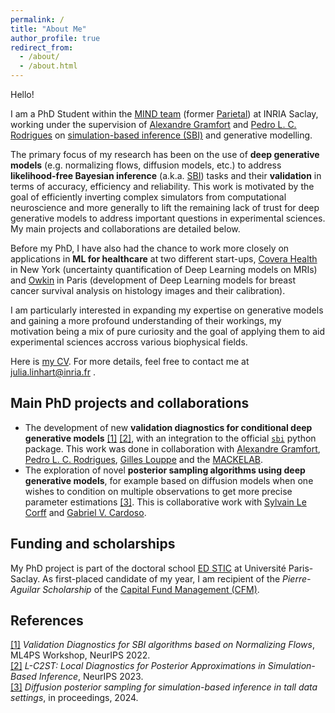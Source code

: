 ```yaml
---
permalink: /
title: "About Me"
author_profile: true
redirect_from:
  - /about/
  - /about.html
---
```


Hello!

I am a PhD Student within the [MIND team](https://team.inria.fr/mind/) (former [Parietal](https://team.inria.fr/parietal/)) at INRIA Saclay, working under the supervision of [Alexandre Gramfort](https://alexandre.gramfort.net/) and [Pedro L. C. Rodrigues](https://plcrodrigues.github.io/) on [simulation-based inference (SBI)](https://arxiv.org/abs/1911.01429) and generative modelling.

The primary focus of my research has been on the use of **deep generative models** (e.g. normalizing flows, diffusion models, etc.) to address **likelihood-free Bayesian inference** (a.k.a. [SBI](https://arxiv.org/abs/1911.01429)) tasks and their **validation** in terms of accuracy, efficiency and reliability. This work is motivated by the goal of efficiently inverting complex simulators from computational neuroscience and more generally to lift the remaining lack of trust for deep generative models to address important questions in experimental sciences. My main projects and collaborations are detailed below.

Before my PhD, I have also had the chance to work more closely on applications in **ML for healthcare** at two different start-ups, [Covera Health](https://www.coverahealth.com/) in New York (uncertainty quantification of Deep Learning models on MRIs) and [Owkin](https://www.owkin.com/) in Paris (development of Deep Learning models for breast cancer survival analysis on histology images and their calibration).

I am particularly interested in expanding my expertise on generative models and gaining a more profound understanding of their workings, my motivation being a mix of pure curiosity and the goal of applying them to aid experimental sciences accross various biophysical fields.

Here is [my CV](/files/Resume_Linhart.pdf). For more details, feel free to contact me at julia.linhart@inria.fr .

## Main PhD projects and collaborations

- The development of new **validation diagnostics for conditional deep generative models** [[1]](https://arxiv.org/abs/2211.09602) [[2]](https://arxiv.org/abs/2306.03580), with an integration to the official [`sbi`](https://github.com/sbi-dev/sbi) python package. This work was done in collaboration with [Alexandre Gramfort](https://alexandre.gramfort.net/), [Pedro L. C. Rodrigues](https://plcrodrigues.github.io/), [Gilles Louppe](https://glouppe.github.io/) and the [MACKELAB](https://www.mackelab.org/).
- The exploration of novel **posterior sampling algorithms using deep generative models**, for example based on diffusion models when one wishes to condition on multiple observations to get more precise parameter estimations [[3]](https://arxiv.org/abs/2404.07593). This is collaborative work with [Sylvain Le Corff](https://sylvainlc.github.io/) and [Gabriel V. Cardoso](https://gabrielvc.github.io/).


## Funding and scholarships

My PhD project is part of the doctoral school [ED STIC](https://www.universite-paris-saclay.fr/ecoles-doctorales/sciences-et-technologies-de-linformation-et-de-la-communication-stic) at Université Paris-Saclay. As first-placed candidate of my year, I am recipient of the *Pierre-Aguilar Scholarship* of the [Capital Fund Management (CFM)](https://www.fondation-cfm.org/).

## References

[[1]](https://arxiv.org/abs/2211.09602) *Validation Diagnostics for SBI algorithms based on Normalizing Flows*, ML4PS Workshop, NeurIPS 2022.\
[[2]](https://arxiv.org/abs/2306.03580) *L-C2ST: Local Diagnostics for Posterior Approximations in Simulation-Based Inference*, NeurIPS 2023.\
[[3]](https://arxiv.org/abs/2404.07593) *Diffusion posterior sampling for simulation-based inference in tall data settings*, in proceedings, 2024.
